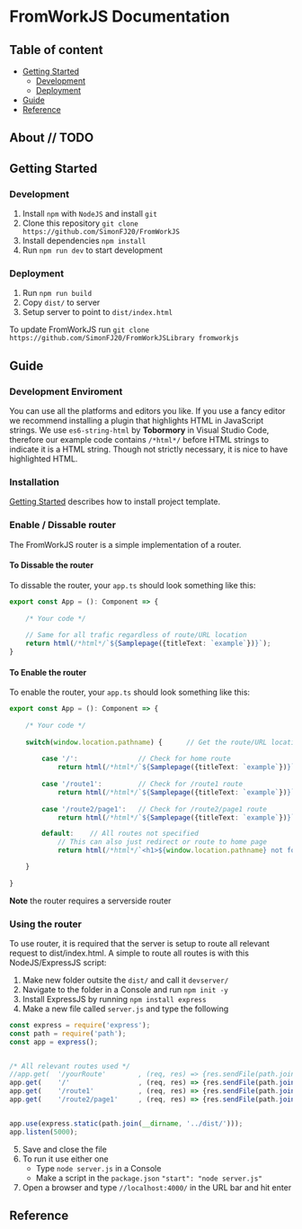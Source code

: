 # FromWorkJS Documentation

## Table of content
  * [Getting Started](#getting-started)
    + [Development](#development)
    + [Deployment](#deployment)
  * [Guide](#guide)
  * [Reference](#reference)



## About    // TODO




## Getting Started

### Development
1. Install `npm` with `NodeJS` and install `git`
2. Clone this repository `git clone https://github.com/SimonFJ20/FromWorkJS`
3. Install dependencies `npm install`
4. Run `npm run dev` to start development

### Deployment
1. Run `npm run build`
2. Copy `dist/` to server
3. Setup server to point to `dist/index.html`

To update FromWorkJS run `git clone https://github.com/SimonFJ20/FromWorkJSLibrary fromworkjs`






## Guide

### Development Enviroment
You can use all the platforms and editors you like. If you use a fancy editor we recommend installing a plugin that highlights HTML in JavaScript strings. We use `es6-string-html` by **Tobormory** in Visual Studio Code, therefore our example code contains `/*html*/` before HTML strings to indicate it is a HTML string. Though not strictly necessary, it is nice to have highlighted HTML.

### Installation

[Getting Started](#getting-started) describes how to install project template.

### Enable / Dissable router

The FromWorkJS router is a simple implementation of a router.

#### To **Dissable** the router
To dissable the router, your `app.ts` should look something like this:
```typescript
export const App = (): Component => {
    
    /* Your code */
    
    // Same for all trafic regardless of route/URL location 
    return html(/*html*/`${Samplepage({titleText: `example`})}`); 
}
```

#### To **Enable** the router
To enable the router, your `app.ts` should look something like this:
```typescript
export const App = (): Component => {
    
    /* Your code */
    
    switch(window.location.pathname) {      // Get the route/URL location
    
        case '/':               // Check for home route
            return html(/*html*/`${Samplepage({titleText: `example`})}`);
            
        case '/route1':         // Check for /route1 route
            return html(/*html*/`${Samplepage({titleText: `example`})}`);
            
        case '/route2/page1':   // Check for /route2/page1 route
            return html(/*html*/`${Samplepage({titleText: `example`})}`);

        default:    // All routes not specified
            // This can also just redirect or route to home page
            return html(/*html*/`<h1>${window.location.pathname} not found! 404</h1>`);

    }
    
}
```
**Note** the router requires a serverside router
### Using the router
To use router, it is required that the server is setup to route all relevant request to dist/index.html.
A simple to route all routes is with this NodeJS/ExpressJS script:
1. Make new folder outsite the `dist/` and call it `devserver/`
2. Navigate to the folder in a Console and run `npm init -y`
3. Install ExpressJS by running `npm install express`
4. Make a new file called `server.js` and type the following
```javascript
const express = require('express');
const path = require('path');
const app = express();


/* All relevant routes used */
//app.get(  '/yourRoute'        , (req, res) => {res.sendFile(path.join(__dirname, '../dist/index.html'))});
app.get(    '/'                 , (req, res) => {res.sendFile(path.join(__dirname, '../dist/index.html'))});
app.get(    '/route1'           , (req, res) => {res.sendFile(path.join(__dirname, '../dist/index.html'))});
app.get(    '/route2/page1'     , (req, res) => {res.sendFile(path.join(__dirname, '../dist/index.html'))});


app.use(express.static(path.join(__dirname, '../dist/')));
app.listen(5000);
```
5. Save and close the file
6. To run it use either one
    * Type `node server.js` in a Console
    * Make a script in the `package.json` `"start": "node server.js"`
7. Open a browser and type `//localhost:4000/` in the URL bar and hit enter



## Reference




